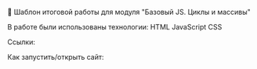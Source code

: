 🚀 Шаблон итоговой работы для модуля "Базовый JS. Циклы и массивы"

В работе были использованы технологии:
HTML
JavaScript
CSS

Ссылки:

Как запустить/открыть сайт:
